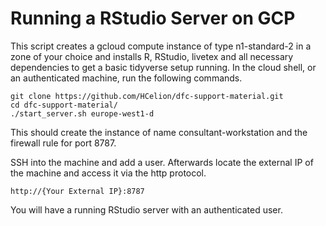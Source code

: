 # Running a RStudio Server on GCP


This script creates a gcloud compute instance of type n1-standard-2 in a zone of your choice and installs R, RStudio, livetex and all necessary dependencies to get a basic tidyverse setup running. In the cloud shell, or an authenticated machine, run the following commands.
```{bash}
git clone https://github.com/HCelion/dfc-support-material.git
cd dfc-support-material/
./start_server.sh europe-west1-d
```

This should create the instance of name consultant-workstation and the firewall rule for port 8787.

SSH into the machine and add a user. Afterwards locate the external IP of the machine and access it via the http protocol.
```
http://{Your External IP}:8787
```

You will have a running RStudio server with an authenticated user.
